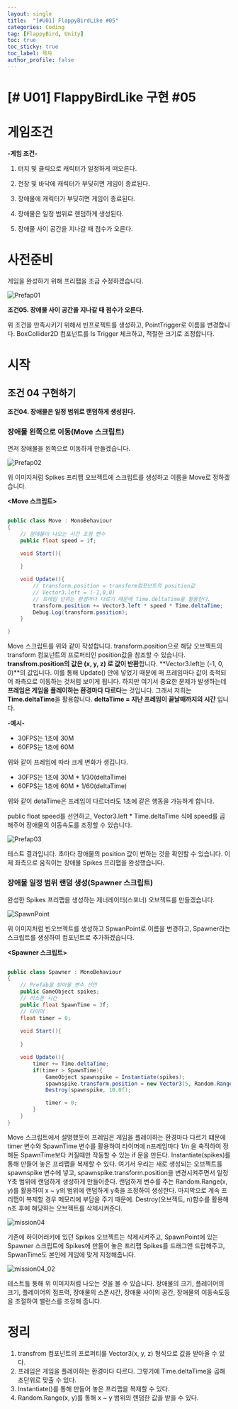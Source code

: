 ```yaml
---
layout: single
title:  "[#U01] FlappyBirdLike #05"
categories: Coding
tag: [FlappyBird, Unity]
toc: true 
toc_sticky: true 
toc_label: 목차    
author_profile: false
---
```


# [# U01] FlappyBirdLike 구현 #05

# 게임조건

**-게임 조건-**

1. 터치 및 클릭으로 캐릭터가 일정하게 떠오른다.

2. 천장 및 바닥에 캐릭터가 부딪히면 게임이 종료된다.

3. 장애물에 캐릭터가 부딪히면 게임이 종료된다.

4. 장애물은 일정 범위로 랜덤하게 생성된다.

5. 장애물 사이 공간을 지나갈 때 점수가 오른다.

   

# 사전준비   
게임을 완성하기 위해 프리팹을 조금 수정하겠습니다.

![Prefap01](https://github.com/DozeKR/DozeKR.github.io/blob/master/images/2023-02-16-unity_flappybird05/Prefap01.png?raw=true)

**조건05. 장애물 사이 공간을 지나갈 때 점수가 오른다.**

위 조건을 만족시키기 위해서 빈프로젝트를 생성하고, PointTrigger로 이름을 변경합니다.  BoxCollider2D 컴포넌트를 Is Trigger 체크하고, 적절한 크기로 조정합니다.




# 시작

## 조건 04 구현하기

**조건04. 장애물은 일정 범위로 랜덤하게 생성된다.**




### 장애물 왼쪽으로 이동(Move 스크립트)
먼저 장애물을 왼쪽으로 이동하게 만들겠습니다.

![Prefap02](https://github.com/DozeKR/DozeKR.github.io/blob/master/images/2023-02-16-unity_flappybird05/Prefap02.png?raw=true)

위 이미지처럼 Spikes 프리팹 오브젝트에 스크립트를 생성하고 이름을 Move로 정하겠습니다.

**<Move 스크립트>**

```c#

public class Move : MonoBehaviour
{
    // 장애물이 나오는 시간 조정 변수
    public float speed = 1f;

    void Start(){
        
    }

    void Update(){
        // transform.position = transform컴포넌트의 position값
        // Vector3.left = (-1,0,0) 
        // 프레임 단위는 환경마다 다르기 때문에 Time.deltaTime을 활용한다.
        transform.position += Vector3.left * speed * Time.deltaTime;
        Debug.Log(transform.position);
    }

}

```

Move 스크립트를 위와 같이 작성합니다.
transform.position으로 해당 오브젝트의 transform 컴포넌트의 프로퍼티인 position값을 참조할 수 있습니다.
**transfrom.position의 값은 (x, y, z) 로 값이 반환**합니다.
**Vector3.left는 (-1, 0, 0)**의 값입니다. 이를 통해 Update() 안에 넣었기 때문에 매 프레임마다 값이 축적되어 좌측으로 이동하는 것처럼 보이게 됩니다.
하지만 여기서 중요한 문제가 발생하는데 **프레임은 게임을 플레이하는 환경마다 다르다**는 것입니다. 그래서 저희는 **Time.deltaTime**을 활용합니다.
**deltaTime = 지난 프레임이 끝날때까지의 시간** 입니다.

**-예시-**
* 30FPS는 1초에 30M
* 60FPS는 1초에 60M
  

위와 같이 프레임에 따라 크게 변화가 생깁니다. 
* 30FPS는 1초에 30M * 1/30(deltaTime)
* 60FPS는 1초에 60M * 1/60(deltaTime)
  

위와 같이 detaTime은 프레임이 다르더라도 1초에 같은 행동을 가능하게 합니다.

public float speed를 선언하고, Vector3.left * Time.deltaTime 식에 speed를 곱해주어 장애물의 이동속도를 조정할 수 있습니다.



![Prefap03](https://github.com/DozeKR/DozeKR.github.io/blob/master/images/2023-02-16-unity_flappybird05/Prefap03.png?raw=true)

테스트 결과입니다. 초마다 장애물의 position 값이 변하는 것을 확인할 수 있습니다.
이제 좌측으로 움직이는 장애물 Spikes 프리팹을 완성했습니다.




### 장애물 일정 범위 랜덤 생성(Spawner 스크립트)
완성한 Spikes 프리팹을 생성하는 제너레이터(스포너) 오브젝트를 만들겠습니다.

![SpawnPoint](https://github.com/DozeKR/DozeKR.github.io/blob/master/images/2023-02-16-unity_flappybird05/SpawnPoint.png?raw=true)

위 이미지처럼 빈오브젝트를 생성하고 SpwanPoint로 이름을 변경하고, Spawner라는 스크립트를 생성하여 컴포넌트로 추가하겠습니다.



**<Spawner 스크립트>**

```c#

public class Spawner : MonoBehaviour
{
    // Prefab을 받아올 변수 선언
    public GameObject spikes;
    // 리스폰 시간
    public float SpawnTime = 3f;
    // 타이머
    float timer = 0;
    
    void Start(){
        
    }

    void Update(){
        timer += Time.deltaTime;
        if(timer > SpawnTime){
            GameObject spawnspike = Instantiate(spikes);
            spawnspike.transform.position = new Vector3(5, Random.Range(-1.5f, 1.5f), 0);
            Destroy(spawnspike, 10.0f);

            timer = 0;
        }
    }
}

```

Move 스크립트에서 설명했듯이 프레임은 게임을 플레이하는 환경마다 다르기 떄문에 timer 변수와 SpawnTime 변수를 활용하여 타이머에 n프레임마다 1/n 을 축적하여 정해둔 SpawnTime보다 커질때만 작동할 수 있는 if 문을 만든다. 
Instantiate(spikes)를 통해 만들어 놓은 프리팹을 복제할 수 있다. 
여기서 우리는 새로 생성되는 오브젝트를 spawnspike 변수에 넣고, spawnspike.transform.position을 변경시켜주면서 일정 Y축 범위에 랜덤하게 생성하게 만들어준다.
랜덤하게 변수를 주는 Random.Range(x, y)를 활용하여 x ~ y의 범위에 랜덤하게 y축을 조정하여 생성한다.
마지막으로 계속 프리팹이 복제할 경우 메모리에 부담을 주기 때문에. Destroy(오브젝트, n)함수를 활용해 n초 후에 해당하는 오브젝트를 삭제시켜준다.



![mission04](https://github.com/DozeKR/DozeKR.github.io/blob/master/images/2023-02-16-unity_flappybird05/mission04.png?raw=true)

기존에 하이어러키에 있던 Spikes 오브젝트는 삭제시켜주고, SpawnPoint에 있는 Spawner 스크립트에 Spikes에 만들어 놓은 프리팹 Spikes를 드래그앤 드랍해주고, SpwanTime도 본인에 게임에 맞게 지정해줍니다.



![mission04_02](https://github.com/DozeKR/DozeKR.github.io/blob/master/images/2023-02-16-unity_flappybird05/mission04_02.png?raw=true)

테스트틀 통해 위 이미지처럼 나오는 것을 볼 수 있습니다. 장애물의 크기, 플레이어의 크기, 플레이어의 점프력, 장애물의 스폰시간,  장애물 사이의  공간, 장애물의 이동속도등을 조절하여 밸런스를 조정해 줍니다.



# 정리
1. transfrom 컴포넌트의 프로퍼티룰 Vector3(x, y, z) 형식으로 값을 받아올 수 있다.
2. 프레임은 게임을 플레이하는 환경마다 다르다. 그렇기에 Time.deltaTime을 곱해 초단위로 맞출 수 있다.
3. Instantiate()를 통해 만들어 놓은 프리팹을 복제할 수 있다.
4. Random.Range(x, y)를 통해 x ~ y 범위의 랜덤한 값을 받을 수 있다.